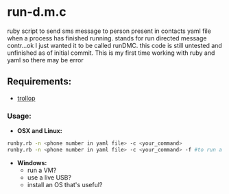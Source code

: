 # run-d.m.c
  ruby script to send sms message to person present in contacts yaml file when a process has finished running. stands for run directed message contr...ok I just wanted it to be called runDMC. this code is still untested and unfinished as of initial commit. This is my first time working with ruby and yaml so there may be error

## Requirements:
- [trollop](https://github.com/ManageIQ/trollop)

### Usage:
  - **OSX and Linux:**
  ```bash
  runby.rb -n <phone number in yaml file> -c <your_command>
  runby.rb -n <phone number in yaml file> -c <your_command> -f #to run a command as root. Careful!
  ```
  - **Windows:**
    - run a VM?
    - use a live USB?
    - install an OS that's useful?



